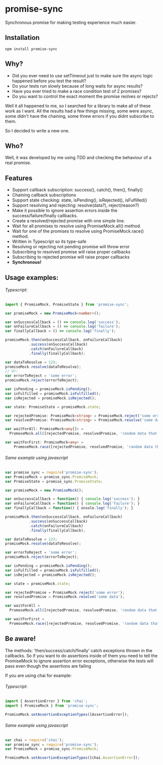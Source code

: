 # promise-sync
Synchronous promise for making testing experience much easier.

## Installation
```
npm install promise-sync
```

## Why?
- Did you ever need to use setTimeout just to make sure the async logic
happened before you test the result?
- Do your tests run slowly because of long waits for async results?
- Have you ever tried to make a race condition test of 2 promises?
- Do you want to control the exact moment the promise reolves or rejects?

Well it all happened to me, so I searched for a library to make all of these
work as I want. All the results had a few things missing, some were async,
some didn't have the chaining, some threw errors if you didnt subscribe to them.

So I decided to write a new one.

## Who?
Well, it was developed by me using TDD and checking the behaviour of a real promise.

## Features
- Support callback subscription: success(), catch(), then(), finally()
- Chaining callback subscriptions
- Support state checking: state, isPending(), isRejected(), isFulfilled()
- Support resolving and rejecting: resolve(data?), reject(reason?)
- Make it possible to ignore assertion errors inside the success/failure/finally callbacks.
- Create a resolved/rejected promise with one simple line.
- Wait for all promises to resolve using PromiseMock.all() method.
- Wait for one of the promises to resolve using PromiseMock.race() method.
- Written in Typescript so its type-safe
- Resolving or rejecting not pending promise will throw error
- Subscribing to resolved promise will raise proper callbacks
- Subscribing to rejected promise will raise proper callbacks
- **Synchronous!**

## Usage examples:

###### Typescript:
```typescript
import { PromiseMock, PromiseState } from 'promise-sync';

var promiseMock = new PromiseMock<number>();

var onSuccessCallback = () => console.log('success');
var onFailureCallback = () => console.log('failure');
var finallyCallback = () => console.log('finally');

promiseMock.then(onSuccessCallback, onFailureCallback)
           .success(onSuccessCallback)
           .catch(onFailureCallback)
           .finally(finallyCallback);

var dataToResolve = 123;
promiseMock.resolve(dataToResolve);
// Or:
var errorToReject = 'some error';
promiseMock.reject(errorToReject);

var isPending = promiseMock.isPending();
var isFulfilled = promiseMock.isFulfilled();
var isRejected = promiseMock.isRejected();

var state: PromiseState = promiseMock.state;

var rejectedPromise: PromiseMock<string> = PromiseMock.reject('some error');
var resolvedPromise: PromiseMock<string> = PromiseMock.resolve('some data');

var waitForAll: PromiseMock<any[]> =
  PromoseMock.all([rejectedPromise, resolvedPromise, 'random data that will be converted to resolved promise']);

var waitForFirst: PromiseMock<any> =
    PromoseMock.race([rejectedPromise, resolvedPromise, 'random data that will be converted to resolved promise']);
```

###### Same example using javascript
```javascript
var promise_sync = require('promise-sync');
var PromiseMock = promise_sync.PromiseMock;
var PromiseState = promise_sync.PromiseState;

var promiseMock = new PromiseMock();

var onSuccessCallback = function() { console.log('success'); }
var onFailureCallback = function() { console.log('failure'); }
var finallyCallback = function() { onsole.log('finally'); }

promiseMock.then(onSuccessCallback, onFailureCallback)
           .success(onSuccessCallback)
           .catch(onFailureCallback)
           .finally(finallyCallback);

var dataToResolve = 123;
promiseMock.resolve(dataToResolve);

var errorToReject = 'some error';
promiseMock.reject(errorToReject);

var isPending = promiseMock.isPending();
var isFulfilled = promiseMock.isFulfilled();
var isRejected = promiseMock.isRejected();

var state = promiseMock.state;

var rejectedPromise = PromiseMock.reject('some error');
var resolvedPromise = PromiseMock.resolve('some data');

var waitForAll =
  PromoseMock.all([rejectedPromise, resolvedPromise, 'random data that will be converted to resolved promise']);

var waitForFirst =
  PromoseMock.race([rejectedPromise, resolvedPromise, 'random data that will be converted to resolved promise']);
```

## Be aware!
The methods: 'then/success/catch/finally' catch exceptions thrown in the callbacks.
So if you want to do assertions inside of them you need to tell the PromiseMock to ignore assertion error exceptions,
otherwise the tests will pass even though the assertions are failing

If you are using chai for example:

###### Typescript:
```typescript
import { AssertionError } from 'chai';
import { PromiseMock } from 'promise-sync';

PromiseMock.setAssertionExceptionTypes([AssertionError]);
```

###### Same example using javascript
```javascript
var chai = require('chai');
var promise_sync = require('promise-sync');
var PromiseMock = promise_sync.PromiseMock;

PromiseMock.setAssertionExceptionTypes([chai.AssertionError]);
```
